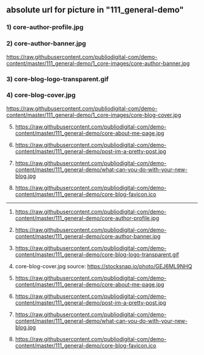 ## absolute url for picture in "111_general-demo"

### 1) core-author-profile.jpg

### 2) core-author-banner.jpg
https://raw.githubusercontent.com/publiodigital-com/demo-content/master/111_general-demo/1_core-images/core-author-banner.jpg

### 3) core-blog-logo-transparent.gif

### 4) core-blog-cover.jpg
https://raw.githubusercontent.com/publiodigital-com/demo-content/master/111_general-demo/1_core-images/core-blog-cover.jpg



5) https://raw.githubusercontent.com/publiodigital-com/demo-content/master/111_general-demo/core-about-me-page.jpg

6) https://raw.githubusercontent.com/publiodigital-com/demo-content/master/111_general-demo/post-im-a-pretty-post.jpg

7) https://raw.githubusercontent.com/publiodigital-com/demo-content/master/111_general-demo/what-can-you-do-with-your-new-blog.jpg

8) https://raw.githubusercontent.com/publiodigital-com/demo-content/master/111_general-demo/core-blog-favicon.ico

---

1) https://raw.githubusercontent.com/publiodigital-com/demo-content/master/111_general-demo/core-author-profile.jpg

2) https://raw.githubusercontent.com/publiodigital-com/demo-content/master/111_general-demo/core-author-banner.jpg

3) https://raw.githubusercontent.com/publiodigital-com/demo-content/master/111_general-demo/core-blog-logo-transparent.gif

4) core-blog-cover.jpg 
	 source: https://stocksnap.io/photo/GEJ6ML9NHQ

5) https://raw.githubusercontent.com/publiodigital-com/demo-content/master/111_general-demo/core-about-me-page.jpg

6) https://raw.githubusercontent.com/publiodigital-com/demo-content/master/111_general-demo/post-im-a-pretty-post.jpg

7) https://raw.githubusercontent.com/publiodigital-com/demo-content/master/111_general-demo/what-can-you-do-with-your-new-blog.jpg

8) https://raw.githubusercontent.com/publiodigital-com/demo-content/master/111_general-demo/core-blog-favicon.ico

